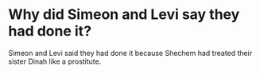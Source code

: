 # Why did Simeon and Levi say they had done it?

Simeon and Levi said they had done it because Shechem had treated their sister Dinah like a prostitute.
